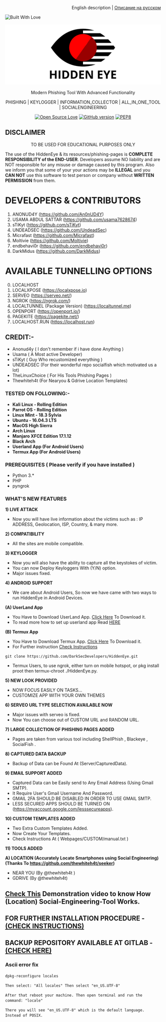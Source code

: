 
<p align="right">
English description | <a href="README_RU.md">Описание на русском</a>
</p>
<p align="left">
  <a><img title="Built With Love" src="https://forthebadge.com/images/badges/built-with-love.svg" ></a>
 </p>
<p align="center">
  <img src="logo.png">
</p>

<p align="center">
      Modern Phishing Tool With Advanced Functionality
</p>
<p align="center">
     PHISHING | KEYLOGGER | INFORMATION_COLLECTOR | ALL_IN_ONE_TOOL | SOCIALENGINEERING
</p>

<p align="center">
  <a href="https://github.com/darksecdevelopers"><img title="Open Source Love" src="https://badges.frapsoft.com/os/v2/open-source.png?v=103" ></a>
  <a href="https://github.com/DarkSecDevelopers/HiddenEye/releases"><img title="GitHub version" src="https://d25lcipzij17d.cloudfront.net/badge.svg?id=gh&type=6&v=1.0.0&x2=0" ></a>
  <a href="https://app.fossa.com/projects/git%2Bgithub.com%2FDarkSecDevelopers%2FHiddenEye?ref=badge_shield><img src="https://app.fossa.com/api/projects/git%2Bgithub.com%2FDarkSecDevelopers%2FHiddenEye.svg?type=shield"/></a>
  <a href="https://www.python.org/dev/peps/pep-0008/"><img title="PEP8" src="https://img.shields.io/badge/code%20style-pep8-orange.svg"></a>
</p>

## DISCLAIMER

<p align="center">
  TO BE USED FOR EDUCATIONAL PURPOSES ONLY
</p>

The use of the HiddenEye & its resources/phishing-pages is **COMPLETE
RESPONSIBILITY of the END-USER**. Developers assume NO liability and are NOT
responsible for any misuse or damage caused by this program. Also we inform you
that some of your your actions may be **ILLEGAL** and you **CAN NOT** use this
software to test person or company without **WRITTEN PERMISSION** from them.

# DEVELOPERS & CONTRIBUTORS

1. ANONUD4Y (https://github.com/An0nUD4Y)
2. USAMA ABDUL SATTAR (https://github.com/usama7628674)
3. sTiKyt (https://github.com/sTiKyt)
4. UNDEADSEC (https://github.com/UndeadSec)
5. Micrafast (https://github.com/Micrafast)
6. Moltivie (https://github.com/Moltivie)
7. endbehavi0r (https://github.com/endbehavi0r)
8. DarkMidus (https://github.com/DarkMidus)

# AVAILABLE TUNNELLING OPTIONS

0. LOCALHOST
1. LOCALXPOSE (https://localxpose.io)
2. SERVEO (https://serveo.net/)
3. NGROK (https://ngrok.com/)
4. LOCALTUNNEL (Package Version) (https://localtunnel.me)
5. OPENPORT (https://openport.io/)
6. PAGEKITE (https://pagekite.net/)
7. LOCALHOST.RUN (https://localhost.run)

## CREDIT:-

- Anonud4y ( I don't remember if i have done Anything )
- Usama ( A Most active Developer)
- sTiKyt ( Guy Who recustomized everything )
- UNDEADSEC (For their wonderful repo socialfish which motivated us a lot)
- TheLinuxChoice ( For His Tools Phishing Pages )
- Thewhiteh4t (For Nearyou & Gdrive Location Templates)

### TESTED ON FOLLOWING:-

- **Kali Linux - Rolling Edition**
- **Parrot OS - Rolling Edition**
- **Linux Mint - 18.3 Sylvia**
- **Ubuntu - 16.04.3 LTS**
- **MacOS High Sierra**
- **Arch Linux**
- **Manjaro XFCE Edition 17.1.12**
- **Black Arch**
- **Userland App (For Android Users)**
- **Termux App (For Android Users)**

### PREREQUISITES ( Please verify if you have installed )

- Python 3.\*
- PHP
- pyngrok

### WHAT'S NEW FEATURES

**1) LIVE ATTACK**

- Now you will have live information about the victims such as : IP ADDRESS,
  Geolocation, ISP, Country, & many more.

**2) COMPATIBILITY**

- All the sites are mobile compatible.

**3) KEYLOGGER**

- Now you will also have the ability to capture all the keystokes of victim.
- You can now Deploy Keyloggers With (Y/N) option.
- Major issues fixed.

**4) ANDROID SUPPORT**

- We care about Android Users, So now we have came with two ways to run
  HiddenEye in Android Devices.

**(A) UserLand App**

- You Have to Download UserLand App.
  [Click Here](https://play.google.com/store/apps/details?id=tech.ula) To
  Download it.
- To read more how to set up userland app Read
  <a href="https://null-byte.wonderhowto.com/how-to/android-for-hackers-turn-android-phone-into-hacking-device-without-root-0189649/">HERE</a></p>

**(B) Termux App**

- You Have to Download Termux App.
  [Click Here](https://play.google.com/store/apps/details?id=com.termux) To
  Download it.
- For Further instruction
  [Check Instructions](https://github.com/DarkSecDevelopers/HiddenEye/wiki/Installation-Instructions)


```
git clone https://github.com/DarkSecDevelopers/HiddenEye.git

```
- Termux Users, to use ngrok, either turn on mobile hotspot, or pkg install proot then termux-chroot ./HiddenEye.py.

**5) NEW LOOK PROVIDED**

- NOW FOCUS EASILY ON TASKS...
- CUSTOMIZE APP WITH YOUR OWN THEMES

**6) SERVEO URL TYPE SELECTION AVAILABLE NOW**

- Major issues with serveo is fixed.
- Now You can choose out of CUSTOM URL and RANDOM URL.

**7) LARGE COLLECTION OF PHISHING PAGES ADDED**

- Pages are taken from various tool including ShellPhish , Blackeye , SocialFish
  .

**8) CAPTURED DATA BACKUP**

- Backup of Data can be Found At (Server/CapturedData).

**9) EMAIL SUPPORT ADDED**

- Captured Data can be Easily send to Any Email Address (Using Gmail SMTP).
- It Require User's Gmail Username And Password.
- GMAIL 2FA SHOULD BE DISABLED IN ORDER TO USE GMAIL SMTP.
- LESS SECURED APPS SHOULD BE TURNED ON
  (https://myaccount.google.com/lesssecureapps).

**10) CUSTOM TEMPLATES ADDED**

- Two Extra Custom Templates Added.
- Now Create Your Templates.
- Check Instructions At ( Webpages/CUSTOM/manual.txt )

**11) TOOLS ADDED**

**A) LOCATION (Accurately Locate Smartphones using Social Engineering) (Thanks
To https://github.com/thewhiteh4t/seeker)**

- NEAR YOU (By @thewhiteh4t )
- GDRIVE (By @thewhiteh4t)

## [Check This](https://youtu.be/InSdtLhZzk4) Demonstration video to know How (Location) Social-Engineering-Tool Works.

## FOR FURTHER INSTALLATION PROCEDURE - [(CHECK INSTRUCTIONS)](https://github.com/DarkSecDevelopers/HiddenEye/wiki/Installation-Instructions)

## BACKUP REPOSITORY AVAILABLE AT GITLAB - [(CHECK HERE)](https://gitlab.com/an0nud4y/HiddenEye)

</p>

<h3>Ascii error fix</h3>

`dpkg-reconfigure locales`

`Then select: "All locales" Then select "en_US.UTF-8"`

`After that reboot your machine. Then open terminal and run the command: "locale"`

`There you will see "en_US.UTF-8" which is the default language. Instead of POSIX.`
